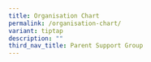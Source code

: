```yaml
---
title: Organisation Chart
permalink: /organisation-chart/
variant: tiptap
description: ""
third_nav_title: Parent Support Group
---
```

